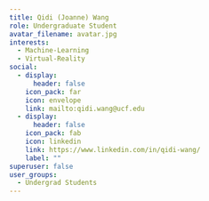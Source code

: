 ```yaml
---
title: Qidi (Joanne) Wang
role: Undergraduate Student
avatar_filename: avatar.jpg
interests:
  - Machine-Learning
  - Virtual-Reality
social:
  - display:
      header: false
    icon_pack: far
    icon: envelope
    link: mailto:qidi.wang@ucf.edu
  - display:
      header: false
    icon_pack: fab
    icon: linkedin
    link: https://www.linkedin.com/in/qidi-wang/
    label: ""
superuser: false
user_groups:
  - Undergrad Students
---
```

